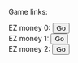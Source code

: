 Game links:
<html>
    <head>
    </head>
    <body>
        EZ money 0:   
        <a href="https://clockmantellstime.github.io/EZ-money-0/" ><button>Go</button></a><br>
        EZ money 1:   
        <a href="https://clockmantellstime.github.io/EZ-money-0/" ><button>Go</button></a><br>
        EZ money 2:   
        <a href="https://clockmantellstime.github.io/EZ-money-0/" ><button>Go</button></a><br>
    </body>
</html>





